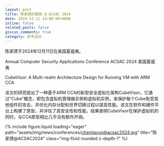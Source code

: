 ```yaml
---
layout: post
title: 陈家赟的报告 @ ACSAC 2024
date: 2024-12-11 14:00:00+0800
inline: false
related_posts: false
giscus_comments: true
category: 学术活动
---
```


陈家赟于2024年12月11日在美国夏威夷。

Annual Computer Security Applications Conference
ACSAC 2024
美国夏威夷

CubeVisor: A Multi-realm Architecture Design for Running VM with ARM CCA

该文的研究提出了一种基于ARM CCA的新型安全虚拟化架构CubeVisor。它通过“Cube”概念，即包含虚拟机管理器实例和虚拟机实例，来保护每个Cube免受其他组件的攻击，并优化内存分配和世界切换过程以提高性能。该文在软件和硬件平台上构建了原型，并评估了其安全性和性能，结果表明CubeVisor在保护虚拟机的同时，与CCA原型相比几乎没有额外开销。

{% include figure.liquid loading="eager" path="assets/img/news/conferences/chenjiayun@acsac2024.jpg" title="陈家赟@ACSAC2024" class="img-fluid rounded z-depth-1" %}
